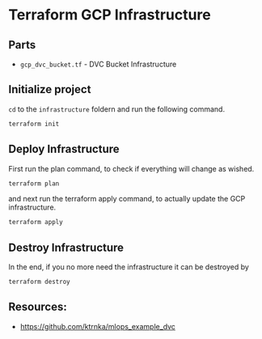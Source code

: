 # Terraform GCP Infrastructure

## Parts
- `gcp_dvc_bucket.tf` - DVC Bucket Infrastructure

## Initialize project
`cd` to the `infrastructure` foldern and run the following command.
```bash
terraform init
```

## Deploy Infrastructure
First run the plan command, to check if everything will change as wished.

```bash
terraform plan
```

and next run the terraform apply command, to actually update the GCP infrastructure.

```bash
terraform apply
```

## Destroy Infrastructure
In the end, if you no more need the infrastructure it can be destroyed by
```bash
terraform destroy
```


## Resources:
- https://github.com/ktrnka/mlops_example_dvc